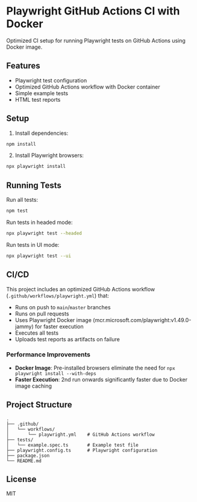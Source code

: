 # Playwright GitHub Actions CI with Docker

Optimized CI setup for running Playwright tests on GitHub Actions using Docker image.

## Features

- Playwright test configuration
- Optimized GitHub Actions workflow with Docker container
- Simple example tests
- HTML test reports

## Setup

1. Install dependencies:
```bash
npm install
```

2. Install Playwright browsers:
```bash
npx playwright install
```

## Running Tests

Run all tests:
```bash
npm test
```

Run tests in headed mode:
```bash
npx playwright test --headed
```

Run tests in UI mode:
```bash
npx playwright test --ui
```

## CI/CD

This project includes an optimized GitHub Actions workflow (`.github/workflows/playwright.yml`) that:

- Runs on push to `main`/`master` branches
- Runs on pull requests
- Uses Playwright Docker image (mcr.microsoft.com/playwright:v1.49.0-jammy) for faster execution
- Executes all tests
- Uploads test reports as artifacts on failure

### Performance Improvements

- **Docker Image**: Pre-installed browsers eliminate the need for `npx playwright install --with-deps`
- **Faster Execution**: 2nd run onwards significantly faster due to Docker image caching

## Project Structure

```
.
├── .github/
│   └── workflows/
│       └── playwright.yml    # GitHub Actions workflow
├── tests/
│   └── example.spec.ts       # Example test file
├── playwright.config.ts      # Playwright configuration
├── package.json
└── README.md
```

## License

MIT
